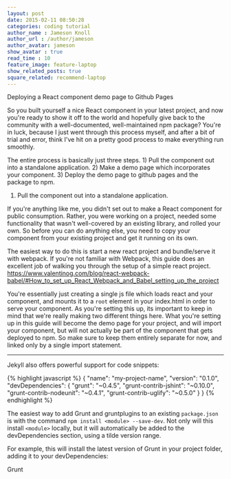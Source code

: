 ```yaml
---
layout: post
date: 2015-02-11 08:50:28
categories: coding tutorial
author_name : Jameson Knoll
author_url : /author/jameson
author_avatar: jameson
show_avatar : true
read_time : 10
feature_image: feature-laptop
show_related_posts: true
square_related: recommend-laptop
---
```


Deploying a React component demo page to Github Pages

So you built yourself a nice React component in your latest project, and now you're ready to show it off to the world and hopefully give back to the community with a well-documented, well-maintained npm package? You're in luck, because I just went through this process myself, and after a bit of trial and error, think I've hit on a pretty good process to make everything run smoothly. 

The entire process is basically just three steps. 1) Pull the component out into a standalone application. 2) Make a demo page which incorporates your component. 3) Deploy the demo page to github pages and the package to npm. 

1) Pull the component out into a standalone application.

If you're anything like me, you didn't set out to make a React component for public consumption. Rather, you were working on a project, needed some functionality that wasn't well-covered by an existing library, and rolled your own. So before you can do anything else, you need to copy your component from your existing project and get it running on its own. 

The easiest way to do this is start a new react project and bundle/serve it with webpack. If you're not familiar with Webpack, this guide does an excellent job of walking you through the setup of a simple react project. https://www.valentinog.com/blog/react-webpack-babel/#How_to_set_up_React_Webpack_and_Babel_setting_up_the_project

You're essentially just creating a single js file which loads react and your component, and mounts it to a `root` element in your index.html in order to serve your component. As you're setting this up, its important to keep in mind that we're really making two different things here. What you're setting up in this guide will become the demo page for your project, and will import your component, but will not actually be part of the component that gets deployed to npm. So make sure to keep them entirely separate for now, and linked only by a single import statement. 


---

Jekyll also offers powerful support for code snippets:

{% highlight javascript %}
{
  "name": "my-project-name",
  "version": "0.1.0",
  "devDependencies": {
    "grunt": "~0.4.5",
    "grunt-contrib-jshint": "~0.10.0",
    "grunt-contrib-nodeunit": "~0.4.1",
    "grunt-contrib-uglify": "~0.5.0"
  }
}
{% endhighlight %}

The easiest way to add Grunt and gruntplugins to an existing `package.json` is with the command `npm install <module> --save-dev`. Not only will this install `<module>` locally, but it will automatically be added to the devDependencies section, using a tilde version range.

For example, this will install the latest version of Grunt in your project folder, adding it to your devDependencies:

Grunt
